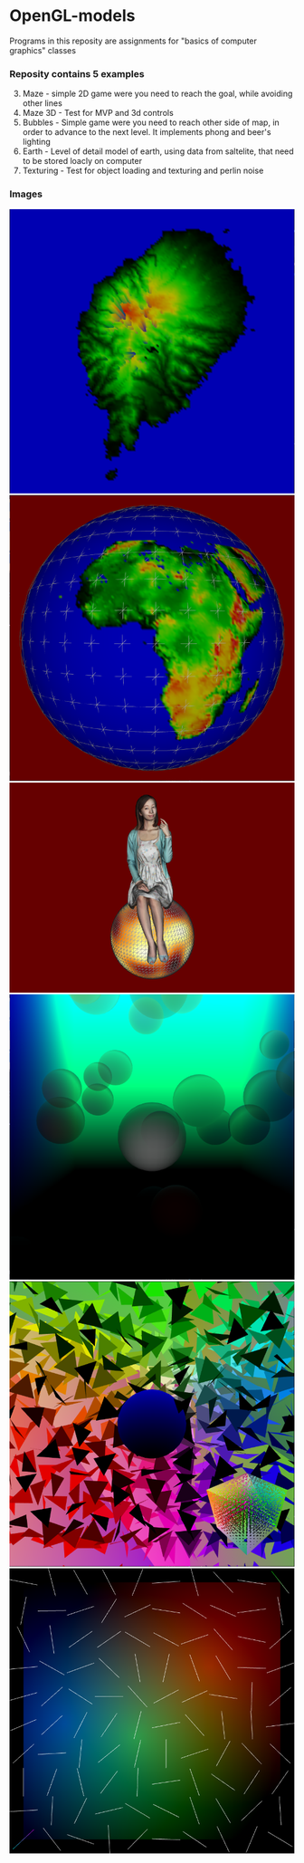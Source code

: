 # OpenGL-models

Programs in this reposity are assignments for "basics of computer graphics" classes

### Reposity contains 5 examples

3. Maze - simple 2D game were you need to reach the goal, while avoiding other lines  
4. Maze 3D - Test for MVP and 3d controls  
5. Bubbles - Simple game were you need to   reach other side of map, in order to advance to the next level. It implements phong and beer's lighting  
6. Earth - Level of detail model of earth, using data from saltelite, that need to be stored loacly on computer  
7. Texturing - Test for object loading and texturing and perlin noise  

### Images
![Earth up close picture - Saint Thomas and Prince](Images/EarthUpClose.png "Saint Thomas and Prince islands")
![Earth picture](Images/Earth.png "Earth")
![Texturing picture](Images/aia.png "Texturing")
![Bubbles picture](Images/Bubbles.png "Bubbles")
![Maze3D picture](Images/Maze3D.png "Maze3D")
![Maze picture](Images/Maze.png "Maze")

